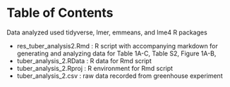 
# Table of Contents

Data analyzed used tidyverse, lmer, emmeans, and lme4 R packages 

* res_tuber_analysis2.Rmd : R script with accompanying markdown for generating and analyzing data for Table 1A-C, Table S2, Figure 1A-B, 
* tuber_analysis_2.RData : R data for Rmd script 
* tuber_analysis_2.Rproj : R environment for Rmd script 
* tuber_analysis_2.csv : raw data recorded from greenhouse experiment
